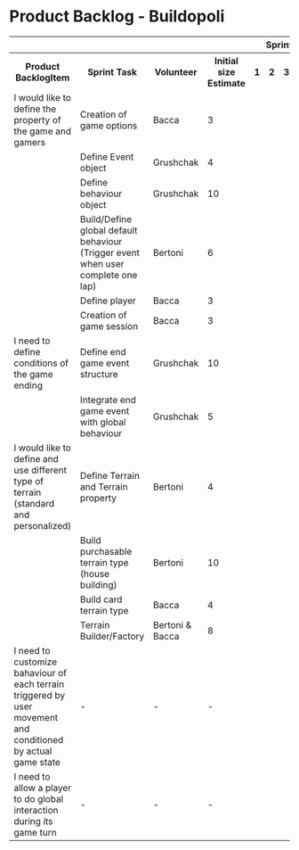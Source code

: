 # Product Backlog - Buildopoli

<table>
    <tr>
        <th colspan="4"></th>
        <th colspan="4">Sprint</th>
    </tr>
    <tr>
        <th>Product BacklogItem</th>
        <th>Sprint Task</th>
        <th>Volunteer</th>
        <th>Initial size Estimate</th>
        <th>1</th>
        <th>2</th>
        <th>3</th>
        <th>4</th>
    </tr>
    <!-- 1 item-->
    <tr>
        <td >I would like to define the property of the game and gamers</td>
        <td>Creation of game options</td>
        <td> Bacca </td>
        <td>3</td>
        <td></td>
        <td></td>
        <td></td>
        <td></td>
    </tr>
    <tr>
        <td></td>
        <td>Define Event object</td>
        <td>Grushchak</td>
        <td>4</td>
        <td></td>
        <td></td>
        <td></td>
        <td></td>
    </tr>
    <tr>
        <td></td>
        <td>Define behaviour object</td>
        <td>Grushchak</td>
        <td>10</td>
        <td></td>
        <td></td>
        <td></td>
        <td></td>
    </tr>
    <tr>
        <td></td>
        <td>Build/Define global default behaviour (Trigger event when user complete one lap)</td>
        <td>Bertoni</td>
        <td>6</td>
        <td></td>
        <td></td>
        <td></td>
        <td></td>
    </tr>
    <tr>
        <td></td>
        <td>Define player</td>
        <td>Bacca</td>
        <td>3</td>
        <td></td>
        <td></td>
        <td></td>
        <td></td>
    </tr>
    <tr>
        <td></td>
        <td>Creation of game session</td>
        <td>Bacca</td>
        <td>3</td>
        <td></td>
        <td></td>
        <td></td>
        <td></td>
    </tr>
    <!-- 2 item-->
    <tr>
        <td>I need to define conditions of the game ending</td>
        <td>Define end game event structure</td>
        <td>Grushchak</td>
        <td>10</td>
        <td></td>
        <td></td>
        <td></td>
        <td></td>
    </tr>
    <tr>
        <td></td>
        <td>Integrate end game event with global behaviour</td>
        <td>Grushchak</td>
        <td>5</td>
        <td></td>
        <td></td>
        <td></td>
        <td></td>
    </tr>
    <!-- 3 item-->
    <tr>
        <td>I would like to define and use different type of terrain (standard and personalized) </td>
        <td>Define Terrain and Terrain property</td>
        <td>Bertoni</td>
        <td>4</td>
        <td></td>
        <td></td>
        <td></td>
        <td></td>
    </tr>
    <tr>
        <td></td>
        <td>Build purchasable terrain type (house building)</td>
        <td>Bertoni</td>
        <td>10</td>
        <td></td>
        <td></td>
        <td></td>
        <td></td>
    </tr>
    <tr>
        <td></td>
        <td>Build card terrain type</td>
        <td>Bacca</td>
        <td>4</td>
        <td></td>
        <td></td>
        <td></td>
        <td></td>
    </tr>
    <tr>
        <td></td>
        <td>Terrain Builder/Factory</td>
        <td> Bertoni & Bacca</td>
        <td>8</td>
        <td></td>
        <td></td>
        <td></td>
        <td></td>
    </tr>
     <!-- 4 item-->
    <tr>
        <td>I need to customize bahaviour of each terrain triggered by user movement and conditioned by actual game state</td>
        <td>-</td>
        <td>-</td>
        <td>-</td>
        <td></td>
        <td></td>
        <td></td>
        <td></td>
    </tr>
    <!-- 5 item-->
    <tr>
        <td>I need to allow a player to do global interaction during its game turn</td>
        <td>-</td>
        <td>-</td>
        <td>-</td>
        <td></td>
        <td></td>
        <td></td>
        <td></td>
    </tr>
</table>
